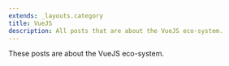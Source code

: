 ```yaml
---
extends: _layouts.category
title: VueJS
description: All posts that are about the VueJS eco-system.
---
```


These posts are about the VueJS eco-system.
